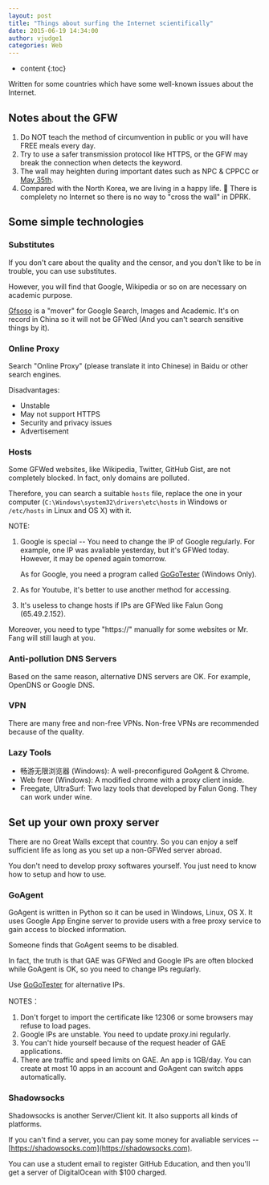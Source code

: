 ```yaml
---
layout: post
title: "Things about surfing the Internet scientifically"
date: 2015-06-19 14:34:00
author: vjudge1
categories: Web
---
```

* content
{:toc}

Written for some countries which have some well-known issues about the Internet.





## Notes about the GFW

1. Do NOT teach the method of circumvention in public or you will have FREE meals every day.
2. Try to use a safer transmission protocol like HTTPS, or the GFW may break the connection when detects the keyword.
3. The wall may heighten during important dates such as NPC & CPPCC or [May 35th](https://en.wikipedia.org/wiki/Tiananmen_Square_protests_of_1989).
4. Compared with the North Korea, we are living in a happy life. :ghost: There is complelety no Internet so there is no way to "cross the wall" in DPRK.

## Some simple technologies

### Substitutes

If you don't care about the quality and the censor, and you don't like to be in trouble, you can use substitutes.

However, you will find that Google, Wikipedia or so on are necessary on academic purpose.

[Gfsoso](http://www.gfsoso.net) is a "mover" for Google Search, Images and Academic. It's on record in China so it will not be GFWed (And you can't search sensitive things by it).

### Online Proxy

Search "Online Proxy" (please translate it into Chinese) in Baidu or other search engines.

Disadvantages:

* Unstable
* May not support HTTPS
* Security and privacy issues
* Advertisement

### Hosts

Some GFWed websites, like Wikipedia, Twitter, GitHub Gist, are not completely blocked. In fact, only domains are polluted.

Therefore, you can search a suitable `hosts` file, replace the one in your computer (`C:\Windows\system32\drivers\etc\hosts` in Windows or `/etc/hosts` in Linux and OS X) with it.

NOTE:

1. Google is special -- You need to change the IP of Google regularly. For example, one IP was avaliable yesterday, but it's GFWed today. However, it may be opened again tomorrow.

   As for Google, you need a program called [GoGoTester](https://github.com/azzvx/gogotester) (Windows Only).

2. As for Youtube, it's better to use another method for accessing.
3. It's useless to change hosts if IPs are GFWed like Falun Gong (65.49.2.152).

Moreover, you need to type "https://" manually for some websites or Mr. Fang will still laugh at you.

### Anti-pollution DNS Servers

Based on the same reason, alternative DNS servers are OK. For example, OpenDNS or Google DNS.

### VPN

There are many free and non-free VPNs. Non-free VPNs are recommended because of the quality.

### Lazy Tools

* 畅游无限浏览器 (Windows): A well-preconfigured GoAgent & Chrome.
* Web freer (Windows): A modified chrome with a proxy client inside.
* Freegate, UltraSurf: Two lazy tools that developed by Falun Gong. They can work under wine.

## Set up your own proxy server

There are no Great Walls except that country. So you can enjoy a self sufficient life as long as you set up a non-GFWed server abroad.

You don't need to develop proxy softwares yourself. You just need to know how to setup and how to use.

### GoAgent

GoAgent is written in Python so it can be used in Windows, Linux, OS X. It uses Google App Engine server to provide users with a free proxy service to gain access to blocked information.

Someone finds that GoAgent seems to be disabled.

In fact, the truth is that GAE was GFWed and Google IPs are often blocked while GoAgent is OK, so you need to change IPs regularly.

Use [GoGoTester](https://github.com/azzvx/gogotester) for alternative IPs.

NOTES：

1. Don't forget to import the certificate like 12306 or some browsers may refuse to load pages.
2. Google IPs are unstable. You need to update proxy.ini regularly.
3. You can't hide yourself because of the request header of GAE applications.
4. There are traffic and speed limits on GAE. An app is 1GB/day. You can create at most 10 apps in an account and GoAgent can switch apps automatically.

### Shadowsocks

Shadowsocks is another Server/Client kit. It also supports all kinds of platforms.

If you can't find a server, you can pay some money for avaliable services -- [https://shadowsocks.com](https://shadowsocks.com).

You can use a student email to register GitHub Education, and then you'll get a server of DigitalOcean with $100 charged.
